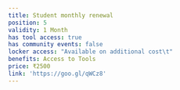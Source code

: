 ```yaml
---
title: Student monthly renewal
position: 5
validity: 1 Month
has tool access: true
has community events: false
locker access: "Available on additional cost\t"
benefits: Access to Tools
price: ₹2500
link: 'https://goo.gl/qWCz8'
---
```


